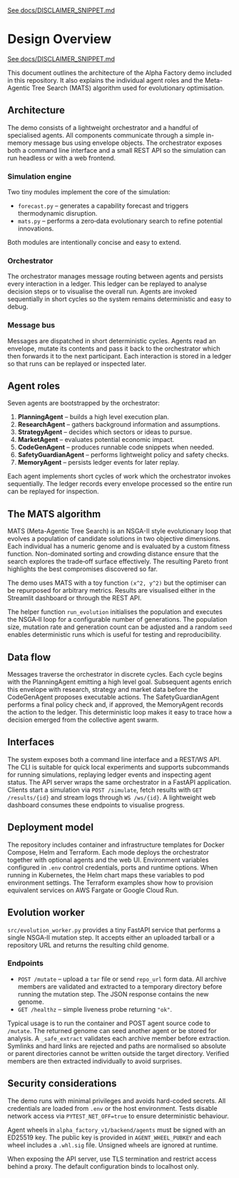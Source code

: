 [See docs/DISCLAIMER_SNIPPET.md](DISCLAIMER_SNIPPET.md)

# Design Overview

[See docs/DISCLAIMER_SNIPPET.md](DISCLAIMER_SNIPPET.md)

This document outlines the architecture of the Alpha Factory demo included in this repository. It also explains the individual agent roles and the Meta-Agentic Tree Search (MATS) algorithm used for evolutionary optimisation.

## Architecture

The demo consists of a lightweight orchestrator and a handful of specialised agents.  All
components communicate through a simple in-memory message bus using envelope objects.
The orchestrator exposes both a command line interface and a small REST API so the
simulation can run headless or with a web frontend.

### Simulation engine

Two tiny modules implement the core of the simulation:

- `forecast.py` – generates a capability forecast and triggers thermodynamic disruption.
- `mats.py` – performs a zero‑data evolutionary search to refine potential innovations.

Both modules are intentionally concise and easy to extend.

### Orchestrator

The orchestrator manages message routing between agents and persists every
interaction in a ledger. This ledger can be replayed to analyse decision steps or
to visualise the overall run. Agents are invoked sequentially in short cycles so
the system remains deterministic and easy to debug.


### Message bus

Messages are dispatched in short deterministic cycles.  Agents read an envelope,
mutate its contents and pass it back to the orchestrator which then forwards it
to the next participant.  Each interaction is stored in a ledger so that runs
can be replayed or inspected later.

## Agent roles

Seven agents are bootstrapped by the orchestrator:

1. **PlanningAgent** – builds a high level execution plan.
2. **ResearchAgent** – gathers background information and assumptions.
3. **StrategyAgent** – decides which sectors or ideas to pursue.
4. **MarketAgent** – evaluates potential economic impact.
5. **CodeGenAgent** – produces runnable code snippets when needed.
6. **SafetyGuardianAgent** – performs lightweight policy and safety checks.
7. **MemoryAgent** – persists ledger events for later replay.

Each agent implements short cycles of work which the orchestrator invokes sequentially. The ledger records every envelope processed so the entire run can be replayed for inspection.

## The MATS algorithm

MATS (Meta-Agentic Tree Search) is an NSGA-II style evolutionary loop that evolves a population of candidate solutions in two objective dimensions. Each individual has a numeric genome and is evaluated by a custom fitness function. Non-dominated sorting and crowding distance ensure that the search explores the trade‑off surface effectively. The resulting Pareto front highlights the best compromises discovered so far.

The demo uses MATS with a toy function `(x^2, y^2)` but the optimiser can be repurposed for arbitrary metrics. Results are visualised either in the Streamlit dashboard or through the REST API.

The helper function `run_evolution` initialises the population and executes the
NSGA‑II loop for a configurable number of generations. The population size,
mutation rate and generation count can be adjusted and a random ``seed`` enables
deterministic runs which is useful for testing and reproducibility.

## Data flow

Messages traverse the orchestrator in discrete cycles. Each cycle begins with the PlanningAgent emitting a high level goal. Subsequent agents enrich this envelope with research, strategy and market data before the CodeGenAgent proposes executable actions. The SafetyGuardianAgent performs a final policy check and, if approved, the MemoryAgent records the action to the ledger. This deterministic loop makes it easy to trace how a decision emerged from the collective agent swarm.

## Interfaces

The system exposes both a command line interface and a REST/WS API. The CLI is suitable for quick local experiments and supports subcommands for running simulations, replaying ledger events and inspecting agent status. The API server wraps the same orchestrator in a FastAPI application. Clients start a simulation via `POST /simulate`, fetch results with `GET /results/{id}` and stream logs through `WS /ws/{id}`. A lightweight web dashboard consumes these endpoints to visualise progress.

## Deployment model

The repository includes container and infrastructure templates for Docker Compose, Helm and Terraform. Each mode deploys the orchestrator together with optional agents and the web UI. Environment variables configured in `.env` control credentials, ports and runtime options. When running in Kubernetes, the Helm chart maps these variables to pod environment settings. The Terraform examples show how to provision equivalent services on AWS Fargate or Google Cloud Run.

## Evolution worker

`src/evolution_worker.py` provides a tiny FastAPI service that performs a single
NSGA‑II mutation step. It accepts either an uploaded tarball or a repository URL
and returns the resulting child genome.

### Endpoints

- `POST /mutate` – upload a `tar` file or send `repo_url` form data. All archive
  members are validated and extracted to a temporary directory before running
  the mutation step. The JSON response contains the new genome.
- `GET /healthz` – simple liveness probe returning `"ok"`.

Typical usage is to run the container and POST agent source code to `/mutate`.
The returned genome can seed another agent or be stored for analysis. A
`_safe_extract` validates each archive member before extraction. Symlinks and
hard links are rejected and paths are normalised so absolute or parent
directories cannot be written outside the target directory. Verified members are
then extracted individually to avoid surprises.

## Security considerations

The demo runs with minimal privileges and avoids hard-coded secrets. All credentials are loaded from `.env` or the host environment. Tests disable network access via `PYTEST_NET_OFF=true` to ensure deterministic behaviour.

Agent wheels in `alpha_factory_v1/backend/agents` must be signed with an ED25519 key. The public key is provided in `AGENT_WHEEL_PUBKEY` and each wheel includes a `.whl.sig` file. Unsigned wheels are ignored at runtime.

When exposing the API server, use TLS termination and restrict access behind a proxy. The default configuration binds to localhost only.
